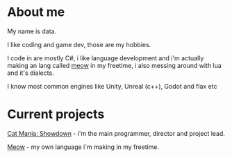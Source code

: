 # About me
My name is data.

I like coding and game dev, those are my hobbies.

I code in are mostly C#, i like language development and i'm actually making an lang called [meow](https://github.com/KinexDev/Meow) in my freetime, i also messing around with lua and it's dialects.

I know most common engines like Unity, Unreal (c++), Godot and flax etc

# Current projects

[Cat Mania: Showdown](https://www.youtube.com/@BitbitGames/shorts) - i'm the main programmer, director and project lead.

[Meow](https://github.com/KinexDev/Meow) - my own language i'm making in my freetime.
